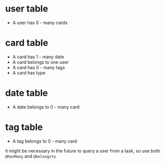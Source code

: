 

# user table
- A user has 0 - many cards



# card table
- A card has 1 - many date
- A card belongs to one user
- A card has 0 - many tags
- A card has type


# date table
- A date belongs to 0 - many card


# tag table


- A tag belongs to 0 - many card



it might be necessary in the future to query a user from a task, so use both
`@hasMany` and `@belongsto`

